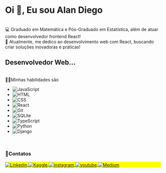 
<h1 align="left">Oi 👋, Eu sou Alan Diego</h1>
<br>
💻 Graduado em Matemática e Pós-Graduado em Estatística, além de atuar como desenvolvedor frontend React!</br>
💼 Atualmente, me dedico ao desenvolvimento web com React, buscando criar soluções inovadoras e práticas!
<h2 align="left">Desenvolvedor Web...</h2></br>
👨‍💻Minhas habilidades são 
 
- ![JavaScript](https://img.shields.io/badge/-JavaScript-05122A?style=flat&logo=javascript)&nbsp;
- ![HTML](https://img.shields.io/badge/-HTML-05122A?style=flat&logo=HTML5)&nbsp;
- ![CSS](https://img.shields.io/badge/-CSS-05122A?style=flat&logo=CSS3&logoColor=1572B6)&nbsp;
- ![React](https://img.shields.io/badge/-React-05122A?style=flat&logo=react)&nbsp;
- ![Git](https://img.shields.io/badge/-Git-05122A?style=flat&logo=git)&nbsp;
- ![SQLite](https://img.shields.io/badge/-SQLite-05122A?style=flat&logo=sqlite)&nbsp;
- ![TypeScript](https://img.shields.io/badge/TypeScript-05122A?style=flat&logo=typescript)&nbsp;
- ![Python](https://img.shields.io/badge/Python-05122A?style=flat&logo=python)&nbsp;
- ![Django](https://img.shields.io/badge/Django-05122A?style=flat&logo=django)
<br>
<h3>💬Contatos</h3>

<p align="left" style="background:yellow">
<a href="www.linkedin.com/in/professoralandiego" target="blank">
  <img align="center" src="https://img.shields.io/badge/-AlanDiego-05122A?style=flat&logo=linkedin" alt="Linkedin"/>
</a>

<a href="https://www.kaggle.com/alandiego" target="blank">
  <img align="center" src="https://img.shields.io/badge/-AlanDiego-05122A?style=flat&logo=kaggle" alt="Kaggle"/>
</a>
  
<a href="https://www.instagram.com/prof_alandiego/" target="_blank">
 <img align="center" src="https://img.shields.io/badge/-AlanDiego-05122A?style=flat&logo=instagram" alt="instagram"/>
</a>

<a href="https://www.youtube.com/channel/UCrkLM_gArG8s94pmk1WvNPQ" target="_blank">
 <img align="center" src="https://img.shields.io/badge/-AlanDiego-05122A?style=flat&logo=youtube" alt="youtube"/>
</a>

<a href="https://medium.com/@profalandiego" target="_blank">
  <img align="center" src="https://img.shields.io/badge/-AlanDiego-05122A?style=flat&logo=medium" alt="Medium"/>  
</a>
  
</p>




<!---
- 👋 Hi, I’m @AlanDiego-py
- 👀 I’m interested in ...
- 🌱 I’m currently learning ...
- 💞️ I’m looking to collaborate on ...
- 📫 How to reach me ...


AlanDiego-py/AlanDiego-py is a ✨ special ✨ repository because its `README.md` (this file) appears on your GitHub profile.
You can click the Preview link to take a look at your changes.
--->
